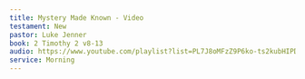 ```yaml
---
title: Mystery Made Known - Video
testament: New
pastor: Luke Jenner
book: 2 Timothy 2 v8-13
audio: https://www.youtube.com/playlist?list=PL7J8oMFzZ9P6ko-ts2kubHIPDdyq0Mtbg
service: Morning
---
```

